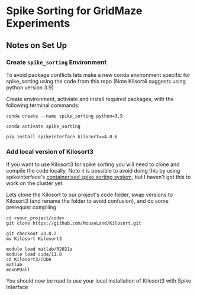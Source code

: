 # Spike Sorting for GridMaze Experiments

## Notes on Set Up

### Create ```spike_sorting``` Environment
To avoid package conflicts lets make a new conda environment specific for spike_sorting using the code from this repo (Note Kilsort4 suggests using python version 3.9)

Create environment, activiate and install required packages, with the following terminal commands:
```
conda create --name spike_sorting python=3.9
``` 
```
conda activate spike_sorting
```
```
pip install spikeinterface kilosort==4.0.6
```

### Add local version of Kilosort3
If you want to use Kilosort3 for spike sorting you will need to clone and compile the code locally. Note it is possible to avoid doing this by using spikeinterface's [containerised spike sorting system](https://spikeinterface.readthedocs.io/en/latest/modules/sorters.html#running-sorters-in-docker-singularity-containers), but I haven't got this to work on the cluster yet. 

Lets clone the Kilosort to our project's code folder, swap versions to Kilosort3 (and rename the folder to avoid confusion), and do some prerequist compiling

```
cd <your_project/code>
git clone https://github.com/MouseLand/Kilosort.git
```
```
git checkout v3.0.2
mv Kilosort Kilosort3

```
```
module load matlab/R2021a
module load cuda/11.8
cd Kilosort3/CUDA
matlab
mexGPUall
```
You should now be read to use your local installation of Kilosort3 with Spike Interface

